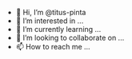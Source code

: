 - 👋 Hi, I’m @titus-pinta
- 👀 I’m interested in ...
- 🌱 I’m currently learning ...
- 💞️ I’m looking to collaborate on ...
- 📫 How to reach me ...

<!---
titus-pinta/titus-pinta is a ✨ special ✨ repository because its `README.md` (this file) appears on your GitHub profile.
You can click the Preview link to take a look at your changes.
--->
